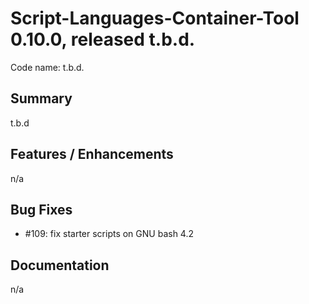 # Script-Languages-Container-Tool 0.10.0, released t.b.d.

Code name: t.b.d.

## Summary 

t.b.d

## Features / Enhancements

n/a

## Bug Fixes

 - #109: fix starter scripts on GNU bash 4.2

## Documentation
n/a

